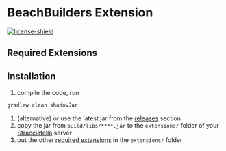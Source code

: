 [license-shield]: https://img.shields.io/github/license/TeamSkyBeach/BeachBuildersExtension?label=licensed%20under
[license-link]: /LICENSE

# BeachBuilders Extension
[ ![license-shield] ][license-link]

## Required Extensions

## Installation
1. compile the code, run
```bash
gradlew clean shadowJar
```
1. (alternative) or use the latest jar from the [releases](https://github.com/TeamSkyBeach/BeachBuildersExtension/releases) section
2. copy the jar from `build/libs/****.jar` to the `extensions/` folder of your [Stracciatella](https://github.com/TeamSkyBeach/Stracciatella) server
3. put the other [required extensions](#required-extensions) in the `extensions/` folder
